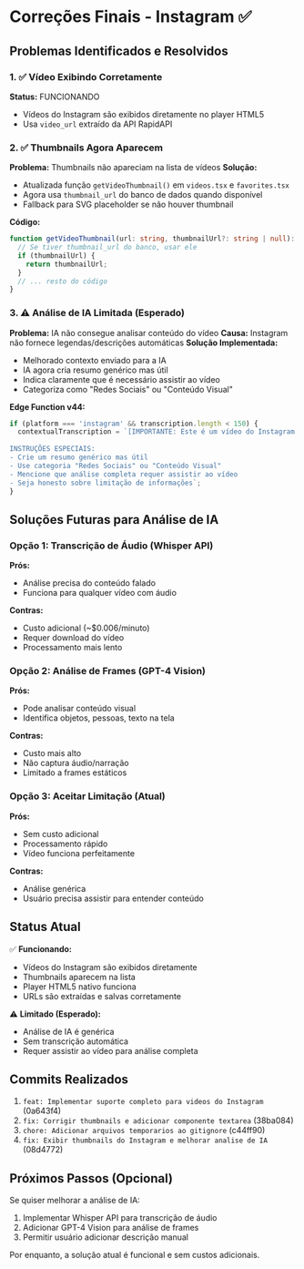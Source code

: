 # Correções Finais - Instagram ✅

## Problemas Identificados e Resolvidos

### 1. ✅ Vídeo Exibindo Corretamente
**Status:** FUNCIONANDO
- Vídeos do Instagram são exibidos diretamente no player HTML5
- Usa `video_url` extraído da API RapidAPI

### 2. ✅ Thumbnails Agora Aparecem
**Problema:** Thumbnails não apareciam na lista de vídeos
**Solução:** 
- Atualizada função `getVideoThumbnail()` em `videos.tsx` e `favorites.tsx`
- Agora usa `thumbnail_url` do banco de dados quando disponível
- Fallback para SVG placeholder se não houver thumbnail

**Código:**
```typescript
function getVideoThumbnail(url: string, thumbnailUrl?: string | null): string {
  // Se tiver thumbnail_url do banco, usar ele
  if (thumbnailUrl) {
    return thumbnailUrl;
  }
  // ... resto do código
}
```

### 3. ⚠️ Análise de IA Limitada (Esperado)
**Problema:** IA não consegue analisar conteúdo do vídeo
**Causa:** Instagram não fornece legendas/descrições automáticas
**Solução Implementada:**
- Melhorado contexto enviado para a IA
- IA agora cria resumo genérico mas útil
- Indica claramente que é necessário assistir ao vídeo
- Categoriza como "Redes Sociais" ou "Conteúdo Visual"

**Edge Function v44:**
```typescript
if (platform === 'instagram' && transcription.length < 150) {
  contextualTranscription = `[IMPORTANTE: Este é um vídeo do Instagram...]
  
INSTRUÇÕES ESPECIAIS:
- Crie um resumo genérico mas útil
- Use categoria "Redes Sociais" ou "Conteúdo Visual"
- Mencione que análise completa requer assistir ao vídeo
- Seja honesto sobre limitação de informações`;
}
```

## Soluções Futuras para Análise de IA

### Opção 1: Transcrição de Áudio (Whisper API)
**Prós:**
- Análise precisa do conteúdo falado
- Funciona para qualquer vídeo com áudio

**Contras:**
- Custo adicional (~$0.006/minuto)
- Requer download do vídeo
- Processamento mais lento

### Opção 2: Análise de Frames (GPT-4 Vision)
**Prós:**
- Pode analisar conteúdo visual
- Identifica objetos, pessoas, texto na tela

**Contras:**
- Custo mais alto
- Não captura áudio/narração
- Limitado a frames estáticos

### Opção 3: Aceitar Limitação (Atual)
**Prós:**
- Sem custo adicional
- Processamento rápido
- Vídeo funciona perfeitamente

**Contras:**
- Análise genérica
- Usuário precisa assistir para entender conteúdo

## Status Atual

✅ **Funcionando:**
- Vídeos do Instagram são exibidos diretamente
- Thumbnails aparecem na lista
- Player HTML5 nativo funciona
- URLs são extraídas e salvas corretamente

⚠️ **Limitado (Esperado):**
- Análise de IA é genérica
- Sem transcrição automática
- Requer assistir ao vídeo para análise completa

## Commits Realizados

1. `feat: Implementar suporte completo para videos do Instagram` (0a643f4)
2. `fix: Corrigir thumbnails e adicionar componente textarea` (38ba084)
3. `chore: Adicionar arquivos temporarios ao gitignore` (c44ff90)
4. `fix: Exibir thumbnails do Instagram e melhorar analise de IA` (08d4772)

## Próximos Passos (Opcional)

Se quiser melhorar a análise de IA:
1. Implementar Whisper API para transcrição de áudio
2. Adicionar GPT-4 Vision para análise de frames
3. Permitir usuário adicionar descrição manual

Por enquanto, a solução atual é funcional e sem custos adicionais.
